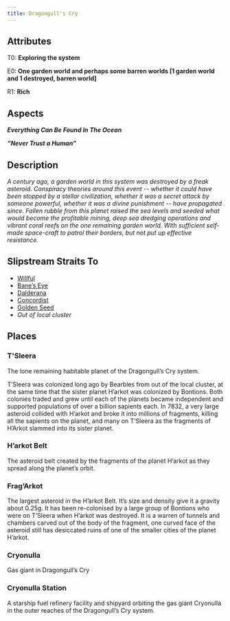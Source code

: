 ```yaml
---
title: Dragongull's Cry
---
```


## Attributes

T0: **Exploring the system**

E0: **One garden world and perhaps some barren worlds \[1 garden world and 1 destroyed, barren world\]**

R1: **Rich**

## Aspects

***Everything Can Be Found In The Ocean***

***“Never Trust a Human”***

## Description

*A century ago, a garden world in this system was destroyed by a freak asteroid. Conspiracy theories around this event \-- whether it could have been stopped by a stellar civilization, whether it was a secret attack by someone powerful, whether it was a divine punishment \-- have propagated since. Fallen rubble from this planet raised the sea levels and seeded what would become the profitable mining, deep sea dredging operations and vibrant coral reefs on the one remaining garden world. With sufficient self-made space-craft to patrol their borders, but not put up effective resistance.*

## Slipstream Straits To

* [Willful](willful)
* [Bane’s Eye](banes-eye)
* [Dalderana](dalderana)
* [Concordist](concordist)
* [Golden Seed](golden-seed)
* *Out of local cluster*

## Places

### T'Sleera

The lone remaining habitable planet of the Dragongull’s Cry system.

T’Sleera was colonized long ago by Bearbles from out of the local cluster, at the same time that the sister planet H’arkot was colonized by Bontions.  Both colonies traded and grew until each of the planets became independent and supported populations of over a billion sapients each. In 7832, a very large asteroid collided with H’arkot and broke it into millions of fragments, killing all the sapients on the planet, and many on T’Sleera as the fragments of H’Arkot slammed into its sister planet.

### H’arkot Belt

The asteroid belt created by the fragments of the planet H’arkot as they spread along the planet’s orbit.

### Frag’Arkot

The largest asteroid in the H’arkot Belt. It’s size and density give it a gravity about 0.25g. It has been re-colonised by a large group of Bontions who were on T’Sleera when H’arkot was destroyed. It is a warren of tunnels and chambers carved out of the body of the fragment, one curved face of the asteroid still has desiccated ruins of one of the smaller cities of the planet H’arkot.

### Cryonulla

Gas giant in Dragongull’s Cry

### Cryonulla Station

A starship fuel refinery facility and shipyard orbiting the gas giant Cryonulla in the outer reaches of the Dragongull’s Cry system.

